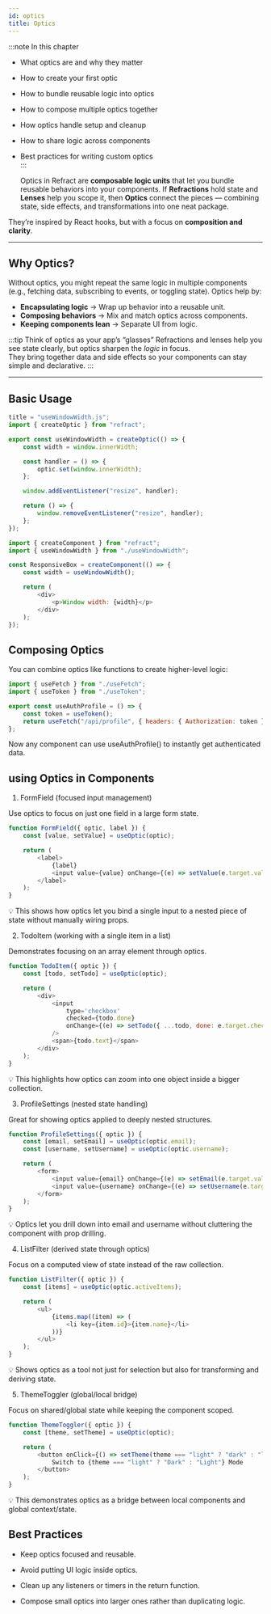 ```yaml
---
id: optics
title: Optics
---
```


:::note In this chapter

- What optics are and why they matter
- How to create your first optic
- How to bundle reusable logic into optics
- How to compose multiple optics together
- How optics handle setup and cleanup
- How to share logic across components
- Best practices for writing custom optics  
  :::

  Optics in Refract are **composable logic units** that let you bundle reusable behaviors into your components. If **Refractions** hold state and **Lenses** help you scope it, then **Optics** connect the pieces — combining state, side effects, and transformations into one neat package.

They’re inspired by React hooks, but with a focus on **composition and clarity**.

---

## Why Optics?

Without optics, you might repeat the same logic in multiple components (e.g., fetching data, subscribing to events, or toggling state). Optics help by:

- **Encapsulating logic** → Wrap up behavior into a reusable unit.
- **Composing behaviors** → Mix and match optics across components.
- **Keeping components lean** → Separate UI from logic.

:::tip Think of optics as your app’s “glasses”
Refractions and lenses help you see state clearly, but optics sharpen the _logic_ in focus.  
They bring together data and side effects so your components can stay simple and declarative.
:::

---

## Basic Usage

```js
title = "useWindowWidth.js";
import { createOptic } from "refract";

export const useWindowWidth = createOptic(() => {
	const width = window.innerWidth;

	const handler = () => {
		optic.set(window.innerWidth);
	};

	window.addEventListener("resize", handler);

	return () => {
		window.removeEventListener("resize", handler);
	};
});
```

```js
import { createComponent } from "refract";
import { useWindowWidth } from "./useWindowWidth";

const ResponsiveBox = createComponent(() => {
	const width = useWindowWidth();

	return (
		<div>
			<p>Window width: {width}</p>
		</div>
	);
});
```

## Composing Optics

You can combine optics like functions to create higher-level logic:

```js
import { useFetch } from "./useFetch";
import { useToken } from "./useToken";

export const useAuthProfile = () => {
	const token = useToken();
	return useFetch("/api/profile", { headers: { Authorization: token } });
};
```

Now any component can use useAuthProfile() to instantly get authenticated data.

## using Optics in Components

1. FormField (focused input management)

Use optics to focus on just one field in a large form state.

```js
function FormField({ optic, label }) {
	const [value, setValue] = useOptic(optic);

	return (
		<label>
			{label}
			<input value={value} onChange={(e) => setValue(e.target.value)} />
		</label>
	);
}
```

💡 This shows how optics let you bind a single input to a nested piece of state without manually wiring props.

2. TodoItem (working with a single item in a list)

Demonstrates focusing on an array element through optics.

```js
function TodoItem({ optic }) {
	const [todo, setTodo] = useOptic(optic);

	return (
		<div>
			<input
				type='checkbox'
				checked={todo.done}
				onChange={(e) => setTodo({ ...todo, done: e.target.checked })}
			/>
			<span>{todo.text}</span>
		</div>
	);
}
```

💡 This highlights how optics can zoom into one object inside a bigger collection.

3. ProfileSettings (nested state handling)

Great for showing optics applied to deeply nested structures.

```js
function ProfileSettings({ optic }) {
	const [email, setEmail] = useOptic(optic.email);
	const [username, setUsername] = useOptic(optic.username);

	return (
		<form>
			<input value={email} onChange={(e) => setEmail(e.target.value)} />
			<input value={username} onChange={(e) => setUsername(e.target.value)} />
		</form>
	);
}
```

💡 Optics let you drill down into email and username without cluttering the component with prop drilling.

4. ListFilter (derived state through optics)

Focus on a computed view of state instead of the raw collection.

```js
function ListFilter({ optic }) {
	const [items] = useOptic(optic.activeItems);

	return (
		<ul>
			{items.map((item) => (
				<li key={item.id}>{item.name}</li>
			))}
		</ul>
	);
}
```

💡 Shows optics as a tool not just for selection but also for transforming and deriving state.

5. ThemeToggler (global/local bridge)

Focus on shared/global state while keeping the component scoped.

```js
function ThemeToggler({ optic }) {
	const [theme, setTheme] = useOptic(optic);

	return (
		<button onClick={() => setTheme(theme === "light" ? "dark" : "light")}>
			Switch to {theme === "light" ? "Dark" : "Light"} Mode
		</button>
	);
}
```

💡 This demonstrates optics as a bridge between local components and global context/state.

## Best Practices

- Keep optics focused and reusable.

- Avoid putting UI logic inside optics.

- Clean up any listeners or timers in the return function.

- Compose small optics into larger ones rather than duplicating logic.
